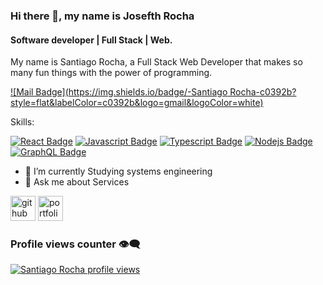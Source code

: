 ### Hi there 👋, my name is Josefth Rocha
#### Software developer | Full Stack | Web.

My name is Santiago Rocha, a Full Stack Web Developer that makes so many fun things with the power of programming.

[![Mail Badge](https://img.shields.io/badge/-Santiago Rocha-c0392b?style=flat&labelColor=c0392b&logo=gmail&logoColor=white)](mailto:santiagorochav@gmail.com)

Skills:

[![React Badge](https://img.shields.io/badge/-React-61DBFB?style=for-the-badge&labelColor=black&logo=react&logoColor=61DBFB)](#) [![Javascript Badge](https://img.shields.io/badge/-Javascript-F0DB4F?style=for-the-badge&labelColor=black&logo=javascript&logoColor=F0DB4F)](#) [![Typescript Badge](https://img.shields.io/badge/-Typescript-007acc?style=for-the-badge&labelColor=black&logo=typescript&logoColor=007acc)](#) [![Nodejs Badge](https://img.shields.io/badge/-Nodejs-3C873A?style=for-the-badge&labelColor=black&logo=node.js&logoColor=3C873A)](#) [![GraphQL Badge](https://img.shields.io/badge/-GraphQl-e535ab?style=for-the-badge&labelColor=black&logo=node.js&logoColor=e535ab)](#)

- 🌱 I’m currently Studying systems engineering
- 💬 Ask me about Services


[<img src='https://cdn.jsdelivr.net/npm/simple-icons@3.0.1/icons/github.svg' alt='github' height='40'>](https://github.com/santuzzxooy)
[<img src='https://www.svgrepo.com/show/390225/portfolio-case-business-suitcase.svg' alt='portfolio' height='40'>](https://santuzzxooy.github.io/Portfolio_Web/) 

### Profile views counter 👁️‍🗨️
[![Santiago Rocha profile views](https://u8views.com/api/v1/github/profiles/91698987/views/day-week-month-total-count.svg)](https://u8views.com/github/santuzzxooy)
